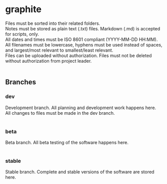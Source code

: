 # graphite

Files must be sorted into their related folders.<br/>
Notes must be stored as plain text (.txt) files. Markdown (.md) is accepted for scripts, only.<br/>
All dates and times must be ISO 8601 compliant (YYYY-MM-DD HH:MM).<br/>
All filenames must be lowercase, hyphens must be used instead of spaces, and largest/most relevant to smallest/least relevant.<br/>
Files can be uploaded without authorization. Files must not be deleted without authorization from project leader.<br/>
<br/>
## Branches
### dev
Development branch. All planning and development work happens here.<br/>
All changes to files must be made in the dev branch.<br/>
<br/>
### beta
Beta branch. All beta testing of the software happens here.<br/>
<br/>
### stable
Stable branch. Complete and stable versions of the software are stored here.<br/>
